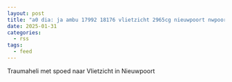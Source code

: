 ```yaml
---
layout: post
title: "a0 dia: ja ambu 17992 18176 vlietzicht 2965cg nieuwpoort nwpoor bon 16950"
date: 2025-01-31
categories: 
  - rss
tags: 
  - feed
---
```


Traumaheli met spoed naar Vlietzicht in Nieuwpoort
